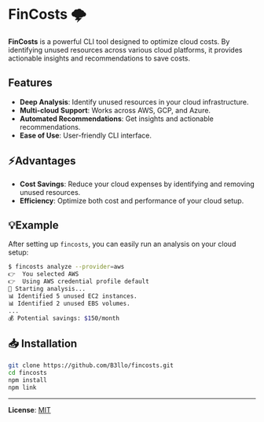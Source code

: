 # FinCosts 🌩️

**FinCosts** is a powerful CLI tool designed to optimize cloud costs. By identifying unused resources across various cloud platforms, it provides actionable insights and recommendations to save costs.

## Features

- **Deep Analysis**: Identify unused resources in your cloud infrastructure.
- **Multi-cloud Support**: Works across AWS, GCP, and Azure.
- **Automated Recommendations**: Get insights and actionable recommendations.
- **Ease of Use**: User-friendly CLI interface.

## :zap:Advantages

- **Cost Savings**: Reduce your cloud expenses by identifying and removing unused resources.
- **Efficiency**: Optimize both cost and performance of your cloud setup.

## 💡Example

After setting up `fincosts`, you can easily run an analysis on your cloud setup:

```bash
$ fincosts analyze --provider=aws
👉  You selected AWS
👉  Using AWS credential profile default
🧪 Starting analysis...
📊 Identified 5 unused EC2 instances.
📊 Identified 2 unused EBS volumes.
...
💰 Potential savings: $150/month
```

## 📥 Installation

```bash
git clone https://github.com/B3llo/fincosts.git
cd fincosts
npm install
npm link
```

<hr>

**License**: [MIT](LICENSE)
